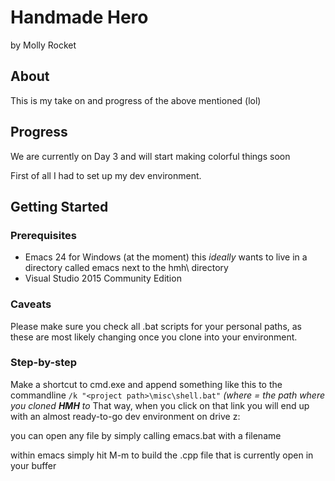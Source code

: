 # Handmade Hero
by Molly Rocket

## About
This is my take on and progress of the above mentioned (lol)

## Progress
We are currently on Day 3 and will start making colorful things soon

First of all I had to set up my dev environment.

## Getting Started

### Prerequisites

 * Emacs 24 for Windows (at the moment)
 this *ideally* wants to live in a directory called emacs next to the hmh\ directory
 * Visual Studio 2015 Community Edition

### Caveats

Please make sure you check all .bat scripts for your personal paths, as these are most likely changing once you clone into your environment.

### Step-by-step

Make a shortcut to cmd.exe and append something like this to the commandline `/k "<project path>\misc\shell.bat"`
*(where <project path> = the path where you cloned __HMH__ to*
That way, when you click on that link you will end up with an almost ready-to-go dev environment on drive z:

you can open any file by simply calling emacs.bat with a filename

within emacs simply hit M-m to build the .cpp file that is currently open in your buffer